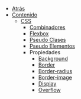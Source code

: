 * <a href="javascript:history.back()">Atrás</a>
* [Contenido](/c/)
  * [CSS](/c/css/)
    * [Combinadores](/c/css/combinadores.md)
    * [Flexbox](/c/css/flexbox.md)
    * [Pseudo Clases](/c/css/pseudo-clases.md)
    * [Pseudo Elementos](/c/css/pseudo-elementos.md)
    * Propiedades
      * [Background](/c/css/background.md)
      * [Border](/c/css/border.md)
      * [Border-radius](/c/css/border-radius.md)
      * [Border-image](/c/css/border-image.md)
      * [Display](/c/css/display.md)
      * [Overflow](/c/css/overflow.md)

